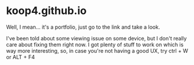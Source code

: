 # koop4.github.io

Well, I mean... it's a portfolio, just go to the link and take a look.

I've been told about some viewing issue on some device, but I don't really care about fixing them right now. 
I got plenty of stuff to work on which is way more interesting, so, in case you're not having a good UX, try ctrl + W  or ALT + F4
